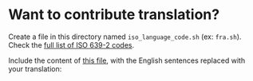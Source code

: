 # Want to contribute translation?

Create a file in this directory named `iso_language_code.sh` (ex: `fra.sh`). Check the [full list of ISO 639-2 codes](https://en.wikipedia.org/wiki/List_of_ISO_639-2_codes).

Include the content of [this file](https://github.com/Silejonu/Linux-desktop-post-install/blob/main/translations/eng.sh), with the English sentences replaced with your translation:
